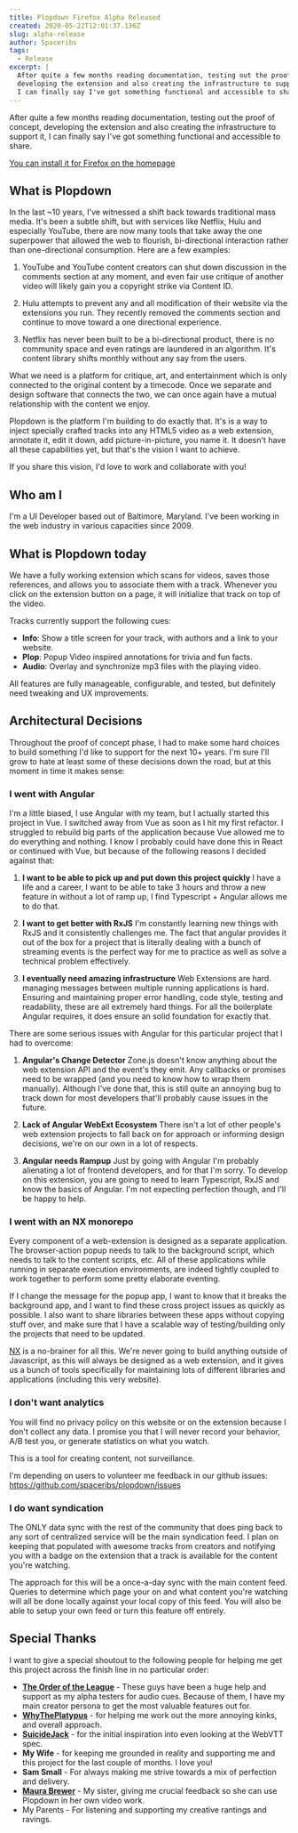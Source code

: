```yaml
---
title: Plopdown Firefox Alpha Released
created: 2020-05-22T12:01:37.136Z
slug: alpha-release
author: Spaceribs
tags:
  - Release
excerpt: |
  After quite a few months reading documentation, testing out the proof of concept,
  developing the extension and also creating the infrastructure to support it,
  I can finally say I've got something functional and accessible to share
---
```


After quite a few months reading documentation, testing out the proof of concept,
developing the extension and also creating the infrastructure to support it,
I can finally say I've got something functional and accessible to share.

[You can install it for Firefox on the homepage](/)

## What is Plopdown

In the last ~10 years, I've witnessed a shift back towards traditional mass
media. It's been a subtle shift, but with services like Netflix, Hulu and
especially YouTube, there are now many tools that take away the one superpower
that allowed the web to flourish, bi-directional interaction rather than
one-directional consumption. Here are a few examples:

1. YouTube and YouTube content creators can shut down discussion in the comments section at any
   moment, and even fair use critique of another video will likely gain
   you a copyright strike via Content ID.

2. Hulu attempts to prevent any and all modification of their website via the
   extensions you run. They recently removed the comments section and continue
   to move toward a one directional experience.

3. Netflix has never been built to be a bi-directional product, there is no
   community space and even ratings are laundered in an algorithm. It's content
   library shifts monthly without any say from the users.

What we need is a platform for critique, art, and entertainment which is
only connected to the original content by a timecode. Once we separate and
design software that connects the two, we can once again have a mutual
relationship with the content we enjoy.

Plopdown is the platform I'm building to do exactly that. It's is a way
to inject specially crafted tracks into any HTML5 video as a web extension,
annotate it, edit it down, add picture-in-picture, you name it. It doesn't
have all these capabilities yet, but that's the vision I want to achieve.

If you share this vision, I'd love to work and collaborate with you!

## Who am I

I'm a UI Developer based out of Baltimore, Maryland. I've been working
in the web industry in various capacities since 2009.

## What is Plopdown today

We have a fully working extension which scans for videos, saves those
references, and allows you to associate them with a track. Whenever
you click on the extension button on a page, it will initialize
that track on top of the video.

Tracks currently support the following cues:

- **Info**: Show a title screen for your track, with authors and a
  link to your website.
- **Plop**: Popup Video inspired annotations for trivia and fun facts.
- **Audio**: Overlay and synchronize mp3 files with the playing video.

All features are fully manageable, configurable, and tested,
but definitely need tweaking and UX improvements.

## Architectural Decisions

Throughout the proof of concept phase, I had to make some hard choices
to build something I'd like to support for the next 10+ years. I'm sure
I'll grow to hate at least some of these decisions down the road, but
at this moment in time it makes sense:

### I went with Angular

I'm a little biased, I use Angular with my team, but I actually started this
project in Vue. I switched away from Vue as soon as I hit my first refactor.
I struggled to rebuild big parts of the application because Vue allowed me
to do everything and nothing. I know I probably could have done this in React
or continued with Vue, but because of the following reasons I decided against that:

1. **I want to be able to pick up and put down this project quickly** I have a life
   and a career, I want to be able to take 3 hours and throw a new feature in without
   a lot of ramp up, I find Typescript + Angular allows me to do that.

2. **I want to get better with RxJS** I'm constantly learning new things with RxJS
   and it consistently challenges me. The fact that angular provides it out of the box
   for a project that is literally dealing with a bunch of streaming events is the
   perfect way for me to practice as well as solve a technical problem effectively.

3. **I eventually need amazing infrastructure** Web Extensions are hard. managing
   messages between multiple running applications is hard. Ensuring and maintaining
   proper error handling, code style, testing and readability, these are all extremely
   hard things. For all the boilerplate Angular requires, it does ensure an solid
   foundation for exactly that.

There are some serious issues with Angular for this particular project that I had
to overcome:

1. **Angular's Change Detector** Zone.js doesn't know anything about the web extension
   API and the event's they emit. Any callbacks or promises need to be wrapped (and you
   need to know how to wrap them manually). Although I've done that, this is still
   quite an annoying bug to track down for most developers that'll probably cause
   issues in the future.

2. **Lack of Angular WebExt Ecosystem** There isn't a lot of other people's web extension projects to
   fall back on for approach or informing design decisions, we're on our own in a lot
   of respects.

3. **Angular needs Rampup** Just by going with Angular I'm probably alienating a lot
   of frontend developers, and for that I'm sorry. To develop on this extension, you are
   going to need to learn Typescript, RxJS and know the basics of Angular. I'm not
   expecting perfection though, and I'll be happy to help.

### I went with an NX monorepo

Every component of a web-extension is designed as a separate application. The browser-action
popup needs to talk to the background script, which needs to talk to the content scripts, etc.
All of these applications while running in separate execution environments, are indeed
tightly coupled to work together to perform some pretty elaborate eventing.

If I change the message for the popup app, I want to know that it breaks the background app,
and I want to find these cross project issues as quickly as possible. I also want to
share libraries between these apps without copying stuff over, and make sure that I have
a scalable way of testing/building only the projects that need to be updated.

[NX](https://nx.dev/angular) is a no-brainer for all this. We're never going to build
anything outside of Javascript, as this will always be designed as a web extension,
and it gives us a bunch of tools specifically for maintaining lots of different libraries
and applications (including this very website).

### I don't want analytics

You will find no privacy policy on this website or on the extension because I don't
collect any data. I promise you that I will never record your behavior, A/B test you,
or generate statistics on what you watch.

This is a tool for creating content, not surveillance.

I'm depending on users to volunteer me feedback in our github issues:
<https://github.com/spaceribs/plopdown/issues>

### I do want syndication

The ONLY data sync with the rest of the community that does ping back to any sort
of centralized service will be the main syndication feed. I plan on keeping that
populated with awesome tracks from creators and notifying you with a badge on
the extension that a track is available for the content you're watching.

The approach for this will be a once-a-day sync with the main content feed.
Queries to determine which page your on and what content you're watching will
all be done locally against your local copy of this feed. You will also be
able to setup your own feed or turn this feature off entirely.

## Special Thanks

I want to give a special shoutout to the following people for helping me get
this project across the finish line in no particular order:

- **[The Order of the League](https://orderoftheleague.com/)** - These guys have been
  a huge help and support as my alpha testers for audio cues. Because of them, I have
  my main creator persona to get the most valuable features out for.
- **[WhyThePlatypus](https://github.com/whytheplatypus/)** - for helping me work
  out the more annoying kinks, and overall approach.
- **[SuicideJack](https://github.com/suicidejack)** - for the initial inspiration
  into even looking at the WebVTT spec.
- **My Wife** - for keeping me grounded in reality and supporting me and this project
  for the last couple of months. I love you!
- **Sam Small** - For always making me strive towards a mix of perfection and delivery.
- **[Maura Brewer](https://vimeo.com/user2470144)** - My sister, giving me crucial
  feedback so she can use Plopdown in her own video work.
- My Parents - For listening and supporting my creative rantings and ravings.
